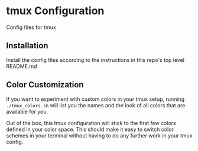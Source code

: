 # tmux Configuration

Config files for tmux

## Installation
Install the config files according to the instructions in this repo's top level README.md

## Color Customization
If you want to experiment with custom colors in your tmux setup, running `./tmux_colors.sh` will list you the names and the look of all colors that are available for you.

Out of the box, this tmux configuration will stick to the first few colors defined in your color space. This should make it easy to switch color schemes in your terminal without having to do any further work in your tmux config.
